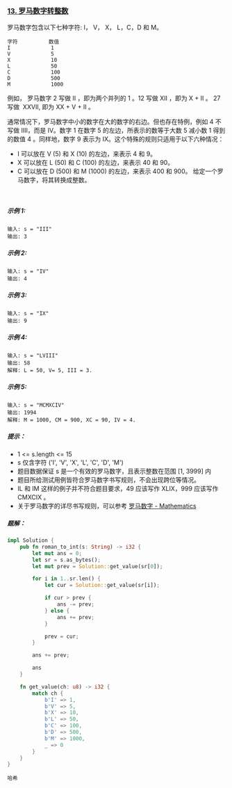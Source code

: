 ### [13. 罗马数字转整数](https://leetcode.cn/problems/roman-to-integer/)

罗马数字包含以下七种字符: I， V， X， L，C，D 和 M。
```
字符          数值
I             1
V             5
X             10
L             50
C             100
D             500
M             1000
```
例如， 罗马数字 2 写做 II ，即为两个并列的 1 。12 写做 XII ，即为 X + II 。 27 写做  XXVII, 即为 XX + V + II 。

通常情况下，罗马数字中小的数字在大的数字的右边。但也存在特例，例如 4 不写做 IIII，而是 IV。数字 1 在数字 5 的左边，所表示的数等于大数 5 减小数 1 得到的数值 4 。同样地，数字 9 表示为 IX。这个特殊的规则只适用于以下六种情况：

- I 可以放在 V (5) 和 X (10) 的左边，来表示 4 和 9。
- X 可以放在 L (50) 和 C (100) 的左边，来表示 40 和 90。
- C 可以放在 D (500) 和 M (1000) 的左边，来表示 400 和 900。
给定一个罗马数字，将其转换成整数。

 

##### 示例 1:
```
输入: s = "III"
输出: 3
```

##### 示例 2:
```
输入: s = "IV"
输出: 4
```

##### 示例 3:
```
输入: s = "IX"
输出: 9
```

##### 示例 4:
```
输入: s = "LVIII"
输出: 58
解释: L = 50, V= 5, III = 3.
```

##### 示例 5:
```
输入: s = "MCMXCIV"
输出: 1994
解释: M = 1000, CM = 900, XC = 90, IV = 4.
```

##### 提示：
- 1 <= s.length <= 15
- s 仅含字符 ('I', 'V', 'X', 'L', 'C', 'D', 'M')
- 题目数据保证 s 是一个有效的罗马数字，且表示整数在范围 [1, 3999] 内
- 题目所给测试用例皆符合罗马数字书写规则，不会出现跨位等情况。
- IL 和 IM 这样的例子并不符合题目要求，49 应该写作 XLIX，999 应该写作 CMXCIX 。
- 关于罗马数字的详尽书写规则，可以参考 [罗马数字 - Mathematics](https://b2b.partcommunity.com/community/knowledge/zh_CN/detail/10753/%E7%BD%97%E9%A9%AC%E6%95%B0%E5%AD%97#knowledge_article)

##### 题解：
```rust
impl Solution {
    pub fn roman_to_int(s: String) -> i32 {
        let mut ans = 0;
        let sr = s.as_bytes();
        let mut prev = Solution::get_value(sr[0]);

        for i in 1..sr.len() {
            let cur = Solution::get_value(sr[i]);

            if cur > prev {
                ans -= prev;
            } else {
                ans += prev;
            }

            prev = cur;
        }

        ans += prev;

        ans
    }

    fn get_value(ch: u8) -> i32 {
        match ch {
            b'I' => 1,
            b'V' => 5,
            b'X' => 10,
            b'L' => 50,
            b'C' => 100,
            b'D' => 500,
            b'M' => 1000,
            _ => 0
        }
    }
}
```

`哈希`
